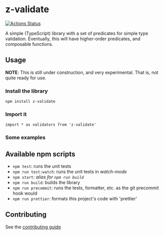 # z-validate

[![Actions Status](https://github.com/zachlysobey/z-validate/workflows/Node%20CI/badge.svg)](https://github.com/zachlysobey/z-validate/actions)

A simple (TypeScript) library with a set of predicates for simple type validation.
Eventually, this will have higher-order predicates, and composable functions.

## Usage

**NOTE**: This is still under construction, and very experimental. That is, not quite ready for use.

### Install the library

```
npm install z-validate
```

### Import it

```
import * as validators from 'z-validate'
```

### Some examples

## Available npm scripts

-   `npm test`: runs the unit tests
-   `npm run test:watch`: runs the unit tests in _watch-mode_
-   `npm start`: _alias for `npm run build`_
-   `npm run build`: builds the library
-   `npm run precommit`: runs the tests, formatter, etc. as the git precommit hook would
-   `npm run prettier`: formats this project's code with 'prettier'

## Contributing

See the [contributing guide][contributing]

[contributing]: ./.github/CONTRIBUTING.md
